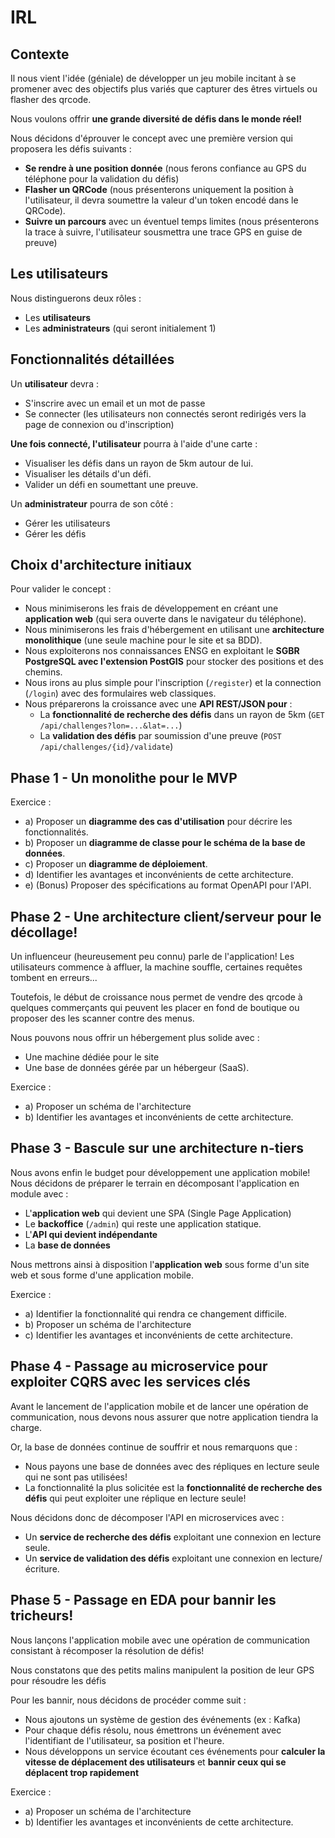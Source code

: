 # IRL

## Contexte

Il nous vient l'idée (géniale) de développer un jeu mobile incitant à se promener avec des objectifs plus variés que capturer des êtres virtuels ou flasher des qrcode.

Nous voulons offrir **une grande diversité de défis dans le monde réel!**

Nous décidons d'éprouver le concept avec une première version qui proposera les défis suivants :

- **Se rendre à une position donnée** (nous ferons confiance au GPS du téléphone pour la validation du défis)
- **Flasher un QRCode** (nous présenterons uniquement la position à l'utilisateur, il devra soumettre la valeur d'un token encodé dans le QRCode).
- **Suivre un parcours** avec un éventuel temps limites (nous présenterons la trace à suivre, l'utilisateur sousmettra une trace GPS en guise de preuve)

## Les utilisateurs

Nous distinguerons deux rôles :

* Les **utilisateurs**
* Les **administrateurs** (qui seront initialement 1)

## Fonctionnalités détaillées

Un **utilisateur** devra :

- S'inscrire avec un email et un mot de passe
- Se connecter (les utilisateurs non connectés seront redirigés vers la page de connexion ou d'inscription)

**Une fois connecté, l'utilisateur** pourra à l'aide d'une carte :

- Visualiser les défis dans un rayon de 5km autour de lui.
- Visualiser les détails d'un défi.
- Valider un défi en soumettant une preuve.

Un **administrateur** pourra de son côté :

- Gérer les utilisateurs
- Gérer les défis

## Choix d'architecture initiaux

Pour valider le concept :

- Nous minimiserons les frais de développement en créant une **application web** (qui sera ouverte dans le navigateur du téléphone).
- Nous minimiserons les frais d'hébergement en utilisant une **architecture monolithique** (une seule machine pour le site et sa BDD).
- Nous exploiterons nos connaissances ENSG en exploitant le **SGBR PostgreSQL avec l'extension PostGIS** pour stocker des positions et des chemins.
- Nous irons au plus simple pour l'inscription (`/register`) et la connection (`/login`) avec des formulaires web classiques.
- Nous préparerons la croissance avec une **API REST/JSON pour** :
  - La **fonctionnalité de recherche des défis** dans un rayon de 5km (`GET /api/challenges?lon=...&lat=...`)
  - La **validation des défis** par soumission d'une preuve (`POST /api/challenges/{id}/validate`)


## Phase 1 - Un monolithe pour le MVP

Exercice :

- a) Proposer un **diagramme des cas d'utilisation** pour décrire les fonctionnalités.
- b) Proposer un **diagramme de classe pour le schéma de la base de données**.
- c) Proposer un **diagramme de déploiement**.
- d) Identifier les avantages et inconvénients de cette architecture.
- e) (Bonus) Proposer des spécifications au format OpenAPI pour l'API.


## Phase 2 - Une architecture client/serveur pour le décollage!

Un influenceur (heureusement peu connu) parle de l'application! Les utilisateurs commence à affluer, la machine souffle, certaines requêtes tombent en erreurs...

Toutefois, le début de croissance nous permet de vendre des qrcode à quelques commerçants qui peuvent les placer en fond de boutique ou proposer des les scanner contre des menus.

Nous pouvons nous offrir un hébergement plus solide avec :

- Une machine dédiée pour le site
- Une base de données gérée par un hébergeur (SaaS).

Exercice :

- a) Proposer un schéma de l'architecture
- b) Identifier les avantages et inconvénients de cette architecture.

## Phase 3 - Bascule sur une architecture n-tiers

Nous avons enfin le budget pour développement une application mobile! Nous décidons de préparer le terrain en décomposant l'application en module avec :

- L'**application web** qui devient une SPA (Single Page Application)
- Le **backoffice** (`/admin`) qui reste une application statique.
- L'**API qui devient indépendante**
- La **base de données**

Nous mettrons ainsi à disposition l'**application web** sous forme d'un site web et sous forme d'une application mobile.

Exercice :

- a) Identifier la fonctionnalité qui rendra ce changement difficile.
- b) Proposer un schéma de l'architecture
- c) Identifier les avantages et inconvénients de cette architecture.


## Phase 4 - Passage au microservice pour exploiter CQRS avec les services clés

Avant le lancement de l'application mobile et de lancer une opération de communication, nous devons nous assurer que notre application tiendra la charge.

Or, la base de données continue de souffrir et nous remarquons que :

- Nous payons une base de données avec des répliques en lecture seule qui ne sont pas utilisées!
- La fonctionnalité la plus solicitée est la **fonctionnalité de recherche des défis** qui peut exploiter une réplique en lecture seule!

Nous décidons donc de décomposer l'API en microservices avec :

- Un **service de recherche des défis** exploitant une connexion en lecture seule.
- Un **service de validation des défis** exploitant une connexion en lecture/écriture.


## Phase 5 - Passage en EDA pour bannir les tricheurs!

Nous lançons l'application mobile avec une opération de communication consistant à récomposer la résolution de défis!

Nous constatons que des petits malins manipulent la position de leur GPS pour résoudre les défis 

Pour les bannir, nous décidons de procéder comme suit :

- Nous ajoutons un système de gestion des événements (ex : Kafka)
- Pour chaque défis résolu, nous émettrons un événement avec l'identifiant de l'utilisateur, sa position et l'heure.
- Nous développons un service écoutant ces événements pour **calculer la vitesse de déplacement des utilisateurs** et **bannir ceux qui se déplacent trop rapidement**

Exercice :

- a) Proposer un schéma de l'architecture
- b) Identifier les avantages et inconvénients de cette architecture.


